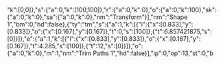 "k":[0,0]},"s":{"a":0,"k":[100,100]},"r":{"a":0,"k":0},"o":{"a":0,"k":100},"sk":{"a":0,"k":0},"sa":{"a":0,"k":0},"nm":"Transform"}],"nm":"Shape 1","bm":0,"hd":false},{"ty":"tm","s":{"a":1,"k":[{"i":{"x":[0.833],"y":[0.833]},"o":{"x":[0.167],"y":[0.167]},"t":0,"s":[100]},{"t":6.857421875,"s":[0]}]},"e":{"a":1,"k":[{"i":{"x":[0.833],"y":[0.833]},"o":{"x":[0.167],"y":[0.167]},"t":4.285,"s":[100]},{"t":12,"s":[0]}]},"o":{"a":0,"k":0},"m":1,"nm":"Trim Paths 1","hd":false}],"ip":0,"op":13,"st":0,"b

